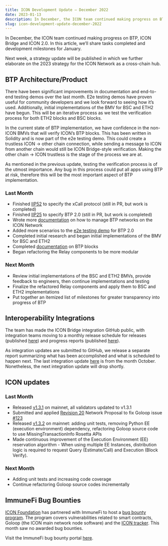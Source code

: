 ```yaml
---
title: ICON Development Update – December 2022
date: 2023-01-13
description: In December, the ICON team continued making progress on BTP, ICON Bridge and ICON 2.0. In this article, we’ll share tasks completed and development milestones for January.
slug: icon-development-update-december-2022
---
```


In December, the ICON team continued making progress on BTP, ICON Bridge and ICON 2.0. In this article, we’ll share tasks completed and development milestones for January. 

Next week, a strategy update will be published in which we further elaborate on the 2023 strategy for the ICON Network as a cross-chain hub.

## BTP Architecture/Product

There have been significant improvements in documentation and end-to-end testing demos over the last month. E2e testing demos have proven useful for community developers and we look forward to seeing how it’s used. Additionally, initial implementations of the BMV for BSC and ETH2 have begun. This will be an iterative process as we test the verification process for both ETH2 blocks and BSC blocks. 

In the current state of BTP implementation, we have confidence in the non-ICON BMVs that will verify ICON’s BTP blocks. This has been written in Solidity and is now part of the e2e testing demo. This could create a trustless ICON → other chain connection, while sending a message to ICON from another chain would still be ICON Bridge-style verification. Making the other chain → ICON trustless is the stage of the process we are at.

As mentioned in the previous update, testing the verification process is of the utmost importance. Any bug in this process could put all apps using BTP at risk, therefore this will be the most important aspect of BTP implementation.

### Last Month

- Finished [IIP52](https://github.com/icon-project/IIPs/pull/55) to specify the xCall protocol (still in PR, but work is completed)
- Finished [IIP25](https://github.com/icon-project/IIPs/pull/58) to specify BTP 2.0 (still in PR, but work is completed)
- Wrote more [documentation](https://github.com/icon-project/IIPs/pull/58) on how to manage BTP networks on the ICON Network
- Added more scenarios to the [e2e testing demo](https://github.com/icon-project/btp/tree/896eea19e683118361a6cd00baf20725f5d05393/e2edemo) for BTP 2.0
- Completed initial research and began initial implementations of the BMV for BSC and ETH2
- Completed [documentation](https://github.com/icon-project/goloop/blob/master/doc/btp2_extension.md) on BTP blocks
- Began refactoring the Relay components to be more modular

### Next Month

- Review initial implementations of the BSC and ETH2 BMVs, provide feedback to engineers, then continue implementations and testing
- Finalize the refactored Relay components and apply them to BSC and ETH2 implementations
- Put together an itemized list of milestones for greater transparency into progress of BTP

## Interoperability Integrations
The team has made the ICON Bridge integration GitHub public, with integration teams moving to a monthly release schedule for releases (published [here](https://github.com/icon-project/icon-bridge/releases/tag/v0.0.10)) and progress reports (published [here](https://github.com/icon-project/grants-program/tree/main/progress-reports/icon-bridge)). 

As integration updates are submitted to GitHub, we release a separate report summarizing what has been accomplished and what is scheduled to happen next. The last integration update [here](https://icon.community/blog/2022/icon-integration-update-october-2022/) is from the month October. Nonetheless, the next integration update will drop shortly.

## ICON updates
### Last Month
* Released [v1.3.1](https://github.com/icon-project/goloop/releases/tag/v1.3.1) on mainnet, all validators updated to v1.3.1
* Submitted and applied [Revision 20](https://main.tracker.solidwallet.io/proposal/0x1f53e4dbcf1fafea1a7f46ee427142c6a9035b359fa2e9f47804c9066d999b60) Network Proposal to fix Goloop issue [#123](https://github.com/icon-project/goloop/issues/123)
* Released [v1.3.2](https://github.com/icon-project/goloop/releases/tag/v1.3.2) on mainnet: adding unit tests, removing Python EE (execution environment) dependency, refactoring Goloop source code to use MissingTransactionInfo Rosetta APIs
* Made continuous improvement of the Execution Environment (EE) reservation algorithm - When using multiple EE Instances, distribution logic is required to request Query (Estimate/Call) and Execution (Block Verify).
### Next Month
* Adding unit tests and increasing code coverage 
* Continue refactoring Goloop source codes incrementally 

## ImmuneFi Bug Bounties
[ICON Foundation](https://icon.foundation/) has partnered with ImmuneFi to host a [bug bounty program](https://icon.community/blog/2022/icon-foundation-partners-with-immunefi-for-bug-bounty-program/). The program covers vulnerabilities related to smart contracts, Goloop (the ICON main network node software) and the [ICON tracker](https://tracker.icon.community/). This month saw no awarded bug bounties.

Visit the ImmuneFi bug bounty portal [here](https://immunefi.com/bounty/icon/).
